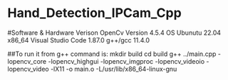 # Hand_Detection_IPCam_Cpp
#Software & Hardware Verison
OpenCv Version 4.5.4
OS Ubunutu 22.04 x86_64
Visual Studio Code 1.87.0
g++/gcc 11.4.0

##To run it from g++ command is:
mkdir build 
cd build
g++ ../main.cpp -lopencv_core -lopencv_highgui -lopencv_imgproc -lopencv_videoio -lopencv_video -lX11 -o main.o -L/usr/lib/x86_64-linux-gnu

